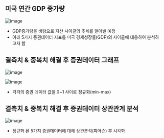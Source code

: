 ## 미국 연간 GDP 증가량
![image](https://github.com/sejin1129/summer_Intern/assets/113009722/d0c3b9cd-bffc-4995-aa2c-c2e7fdae6b12)
- GDP증가량을 바탕으로 자산 사이클의 추세를 알아낼 예정
- 아래 5가지 증권데이터 지표를 미국 경제성장률(GDP)의 사이클에 대응하여 분석하고자 함

## 결측치 & 중복치 해결 후 증권데이터 그래프
![image](https://github.com/sejin1129/summer_Intern/assets/113009722/21417d45-6a43-4a36-bc36-c73fd7b142e0)

![image](https://github.com/sejin1129/summer_Intern/assets/113009722/0ff9b3fd-7ee6-4260-b8f1-197498e14ec0)
- 각각의 증권 데이터 값을 0~1 사이로 정규화(min-max)


 
## 결측치 & 중복치 해결 후 증권데이터 상관관계 분석
![image](https://github.com/sejin1129/summer_Intern/assets/113009722/3d864cf9-9f99-4f32-8a08-a99272d4c3a1)
- 정규화 된 5가지 증권데이터에 대해 상관분석(피어슨) 후 시각화
